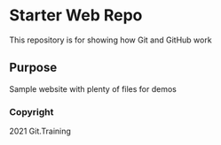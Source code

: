 # Starter Web Repo

This repository is for showing how Git and GitHub work

## Purpose

Sample website with plenty of files for demos

### Copyright

2021 Git.Training 